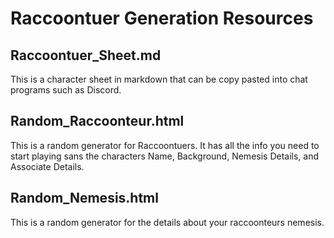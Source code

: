# Raccoontuer Generation Resources
## Raccoontuer_Sheet.md


This is a character sheet in markdown that can be copy pasted into chat programs such as Discord.



## Random_Raccoonteur.html


This is a random generator for Raccoontuers. It has all the info you need to start playing sans the characters Name, Background, Nemesis Details, and Associate Details.



## Random_Nemesis.html


This is a random generator for the details about your raccoonteurs nemesis.
